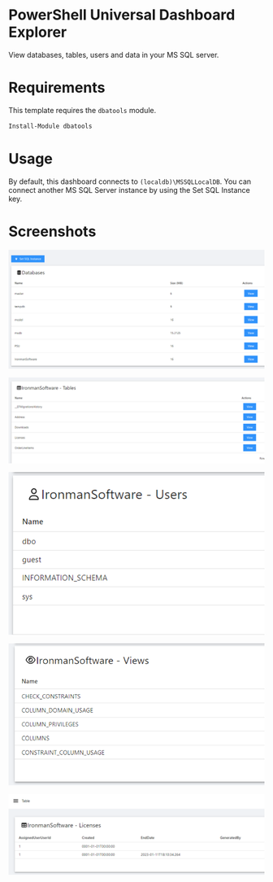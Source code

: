 # PowerShell Universal Dashboard Explorer

View databases, tables, users and data in your MS SQL server.

# Requirements

This template requires the `dbatools` module.

```powershell
Install-Module dbatools
```

# Usage

By default, this dashboard connects to `(localdb)\MSSQLLocalDB`. You can connect another MS SQL Server instance by using the Set SQL Instance key. 

# Screenshots

![](./databases.png)

![](./tables.png)

![](./users.png)

![](./views.png)

![](./table-data.png)